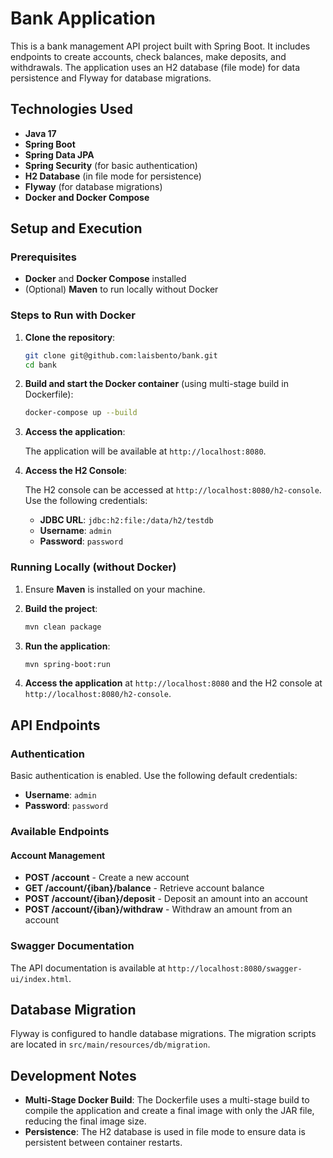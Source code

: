 # Bank Application

This is a bank management API project built with Spring Boot. It includes endpoints to create accounts, check balances, make deposits, and withdrawals. The application uses an H2 database (file mode) for data persistence and Flyway for database migrations.

## Technologies Used

- **Java 17**
- **Spring Boot**
- **Spring Data JPA**
- **Spring Security** (for basic authentication)
- **H2 Database** (in file mode for persistence)
- **Flyway** (for database migrations)
- **Docker and Docker Compose**

## Setup and Execution

### Prerequisites

- **Docker** and **Docker Compose** installed
- (Optional) **Maven** to run locally without Docker

### Steps to Run with Docker

1. **Clone the repository**:

    ```bash
    git clone git@github.com:laisbento/bank.git
    cd bank
    ```

2. **Build and start the Docker container** (using multi-stage build in Dockerfile):

    ```bash
    docker-compose up --build
    ```

3. **Access the application**:

   The application will be available at `http://localhost:8080`.

4. **Access the H2 Console**:

   The H2 console can be accessed at `http://localhost:8080/h2-console`. Use the following credentials:

    - **JDBC URL**: `jdbc:h2:file:/data/h2/testdb`
    - **Username**: `admin`
    - **Password**: `password`

### Running Locally (without Docker)

1. Ensure **Maven** is installed on your machine.
2. **Build the project**:

    ```bash
    mvn clean package
    ```

3. **Run the application**:

    ```bash
    mvn spring-boot:run
    ```

4. **Access the application** at `http://localhost:8080` and the H2 console at `http://localhost:8080/h2-console`.

## API Endpoints

### Authentication

Basic authentication is enabled. Use the following default credentials:

- **Username**: `admin`
- **Password**: `password`

### Available Endpoints

#### Account Management

- **POST /account** - Create a new account
- **GET /account/{iban}/balance** - Retrieve account balance
- **POST /account/{iban}/deposit** - Deposit an amount into an account
- **POST /account/{iban}/withdraw** - Withdraw an amount from an account

### Swagger Documentation

The API documentation is available at `http://localhost:8080/swagger-ui/index.html`.

## Database Migration

Flyway is configured to handle database migrations. The migration scripts are located in `src/main/resources/db/migration`.

## Development Notes

- **Multi-Stage Docker Build**: The Dockerfile uses a multi-stage build to compile the application and create a final image with only the JAR file, reducing the final image size.
- **Persistence**: The H2 database is used in file mode to ensure data is persistent between container restarts.